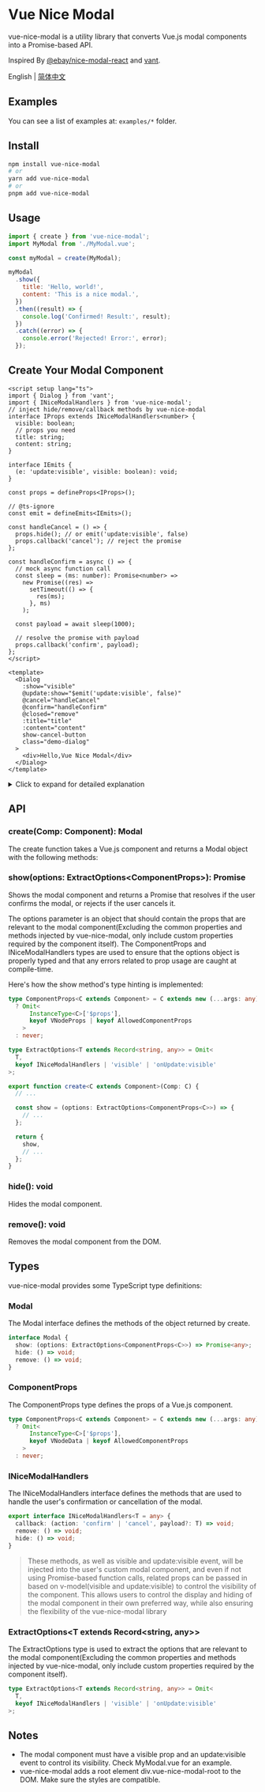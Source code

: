 # Vue Nice Modal

vue-nice-modal is a utility library that converts Vue.js modal components into a Promise-based API.

Inspired By [@ebay/nice-modal-react](https://github.com/eBay/nice-modal-react) and [vant](https://github.com/youzan/vant).

English | [简体中文](https://github.com/blacklee123/vue-nice-modal/blob/main/README.zh-CN.md)

## Examples

You can see a list of examples at: `examples/*` folder.

## Install

```bash
npm install vue-nice-modal
# or
yarn add vue-nice-modal
# or
pnpm add vue-nice-modal
```

## Usage

```javascript
import { create } from 'vue-nice-modal';
import MyModal from './MyModal.vue';

const myModal = create(MyModal);

myModal
  .show({
    title: 'Hello, world!',
    content: 'This is a nice modal.',
  })
  .then((result) => {
    console.log('Confirmed! Result:', result);
  })
  .catch((error) => {
    console.error('Rejected! Error:', error);
  });
```

## Create Your Modal Component

```vue
<script setup lang="ts">
import { Dialog } from 'vant';
import { INiceModalHandlers } from 'vue-nice-modal';
// inject hide/remove/callback methods by vue-nice-modal
interface IProps extends INiceModalHandlers<number> {
  visible: boolean;
  // props you need
  title: string;
  content: string;
}

interface IEmits {
  (e: 'update:visible', visible: boolean): void;
}

const props = defineProps<IProps>();

// @ts-ignore
const emit = defineEmits<IEmits>();

const handleCancel = () => {
  props.hide(); // or emit('update:visible', false)
  props.callback('cancel'); // reject the promise
};

const handleConfirm = async () => {
  // mock async function call
  const sleep = (ms: number): Promise<number> =>
    new Promise((res) =>
      setTimeout(() => {
        res(ms);
      }, ms)
    );

  const payload = await sleep(1000);

  // resolve the promise with payload
  props.callback('confirm', payload);
};
</script>

<template>
  <Dialog
    :show="visible"
    @update:show="$emit('update:visible', false)"
    @cancel="handleCancel"
    @confirm="handleConfirm"
    @closed="remove"
    :title="title"
    :content="content"
    show-cancel-button
    class="demo-dialog"
  >
    <div>Hello,Vue Nice Modal</div>
  </Dialog>
</template>
```

<details>
<summary>Click to expand for detailed explanation</summary>

This section provides an example of how to create a custom modal component using the vue-nice-modal library. The example uses the Dialog component from the vant UI library as an example, but you can use any custom modal component that you prefer.

To create your own modal component, you need to define an interface that extends the INiceModalHandlers interface. This interface should include any props that are relevant for your modal component, such as a title prop and a content prop. You can also include any additional props or methods that you need for your component.

In the example, the visible prop and the update:visible event are injected into the custom modal component by vue-nice-modal. These are used to control the visibility of the modal component. The visible prop should be a Boolean that determines whether the modal is visible or not, and the update:visible event should be emitted when the visibility of the modal changes.

The hide(), remove(), and callback() methods are also injected into the custom modal component by vue-nice-modal. These methods are used to hide or remove the modal component, and to handle the user's confirmation or cancellation of the modal.

Once you have defined your custom modal component, you can use the create() function provided by vue-nice-modal to create a Modal object that exposes the show(), hide(), and remove() methods. You can then use the show() method to display your custom modal component and handle the user's confirmation or cancellation of the modal using the Promise-based API provided by vue-nice-modal.

</details>

## API

### create(Comp: Component): Modal

The create function takes a Vue.js component and returns a Modal object with the following methods:

### show(options: ExtractOptions<ComponentProps<C>>): Promise<any>

Shows the modal component and returns a Promise that resolves if the user confirms the modal, or rejects if the user cancels it.

The options parameter is an object that should contain the props that are relevant to the modal component(Excluding the common properties and methods injected by vue-nice-modal, only include custom properties required by the component itself). The ComponentProps and INiceModalHandlers types are used to ensure that the options object is properly typed and that any errors related to prop usage are caught at compile-time.

Here's how the show method's type hinting is implemented:

```typescript
type ComponentProps<C extends Component> = C extends new (...args: any) => any
  ? Omit<
      InstanceType<C>['$props'],
      keyof VNodeProps | keyof AllowedComponentProps
    >
  : never;

type ExtractOptions<T extends Record<string, any>> = Omit<
  T,
  keyof INiceModalHandlers | 'visible' | 'onUpdate:visible'
>;

export function create<C extends Component>(Comp: C) {
  // ...

  const show = (options: ExtractOptions<ComponentProps<C>>) => {
    // ...
  };

  return {
    show,
    // ...
  };
}
```

### hide(): void

Hides the modal component.

### remove(): void

Removes the modal component from the DOM.

## Types

vue-nice-modal provides some TypeScript type definitions:

### Modal

The Modal interface defines the methods of the object returned by create.

```typescript
interface Modal {
  show: (options: ExtractOptions<ComponentProps<C>>) => Promise<any>;
  hide: () => void;
  remove: () => void;
}
```

### ComponentProps<C extends Component>

The ComponentProps type defines the props of a Vue.js component.

```typescript
type ComponentProps<C extends Component> = C extends new (...args: any) => any
  ? Omit<
      InstanceType<C>['$props'],
      keyof VNodeData | keyof AllowedComponentProps
    >
  : never;
```

### INiceModalHandlers

The INiceModalHandlers interface defines the methods that are used to handle the user's confirmation or cancellation of the modal.

```typescript
export interface INiceModalHandlers<T = any> {
  callback: (action: 'confirm' | 'cancel', payload?: T) => void;
  remove: () => void;
  hide: () => void;
}
```

> These methods, as well as visible and update:visible event, will be injected into the user's custom modal component, and even if not using Promise-based function calls, related props can be passed in based on v-model(visible and update:visible) to control the visibility of the component. This allows users to control the display and hiding of the modal component in their own preferred way, while also ensuring the flexibility of the vue-nice-modal library

### ExtractOptions<T extends Record<string, any>>

The ExtractOptions type is used to extract the options that are relevant to the modal component(Excluding the common properties and methods injected by vue-nice-modal, only include custom properties required by the component itself).

```typescript
type ExtractOptions<T extends Record<string, any>> = Omit<
  T,
  keyof INiceModalHandlers | 'visible' | 'onUpdate:visible'
>;
```

## Notes

- The modal component must have a visible prop and an update:visible event to control its visibility. Check MyModal.vue for an example.
- vue-nice-modal adds a root element div.vue-nice-modal-root to the DOM. Make sure the styles are compatible.
